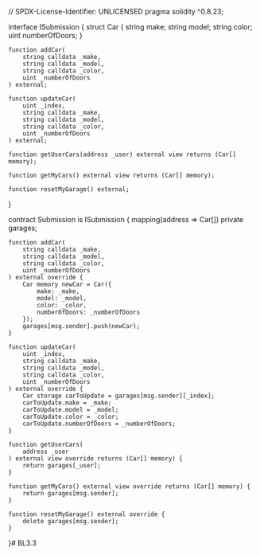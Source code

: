 // SPDX-License-Identifier: UNLICENSED
pragma solidity ^0.8.23;

interface ISubmission {
    struct Car {
        string make;
        string model;
        string color;
        uint numberOfDoors;
    }

    function addCar(
        string calldata _make,
        string calldata _model,
        string calldata _color,
        uint _numberOfDoors
    ) external;

    function updateCar(
        uint _index,
        string calldata _make,
        string calldata _model,
        string calldata _color,
        uint _numberOfDoors
    ) external;

    function getUserCars(address _user) external view returns (Car[] memory);

    function getMyCars() external view returns (Car[] memory);

    function resetMyGarage() external;
}

contract Submission is ISubmission {
    mapping(address => Car[]) private garages;

    function addCar(
        string calldata _make,
        string calldata _model,
        string calldata _color,
        uint _numberOfDoors
    ) external override {
        Car memory newCar = Car({
            make: _make,
            model: _model,
            color: _color,
            numberOfDoors: _numberOfDoors
        });
        garages[msg.sender].push(newCar);
    }

    function updateCar(
        uint _index,
        string calldata _make,
        string calldata _model,
        string calldata _color,
        uint _numberOfDoors
    ) external override {
        Car storage carToUpdate = garages[msg.sender][_index];
        carToUpdate.make = _make;
        carToUpdate.model = _model;
        carToUpdate.color = _color;
        carToUpdate.numberOfDoors = _numberOfDoors;
    }

    function getUserCars(
        address _user
    ) external view override returns (Car[] memory) {
        return garages[_user];
    }

    function getMyCars() external view override returns (Car[] memory) {
        return garages[msg.sender];
    }

    function resetMyGarage() external override {
        delete garages[msg.sender];
    }
}# BL3.3
